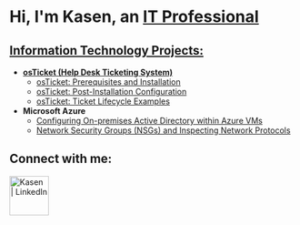 <h1>Hi, I'm Kasen, an <a href="(https://www.linkedin.com/in/kasen-elliot-997b57269/)">IT Professional</h1> 

<h2> Information Technology Projects:</h2>

- <b>osTicket (Help Desk Ticketing System)</b>
  - [osTicket: Prerequisites and Installation](https://github.com/Kasen-Elliot/osTicket-Prerequisites-and-Installation)
  - [osTicket: Post-Installation Configuration](https://github.com/Kasen-Elliot/post-install-config)
  - [osTicket: Ticket Lifecycle Examples](https://github.com/Kasen-Elliot/ticket-lifecycle)
- <b>Microsoft Azure</b>
  - [Configuring On-premises Active Directory within Azure VMs](https://github.com/Kasen-Elliot/configure-ad-)
  - [Network Security Groups (NSGs) and Inspecting Network Protocols](https://github.com/Kasen-Elliot/azure-network-protocols-)

<h2>Connect with me:</h2>

[<img align="left" alt="Kasen | LinkedIn" width="69px" src="[https://cdn.jsdelivr.net/npm/simple-icons@v3/icons/linkedin.svg](https://www.linkedin.com/in/kasen-elliot-997b57269/)" />][linkedin]
 
[linkedin]:(https://www.linkedin.com/in/kasen-elliot-997b57269/)
